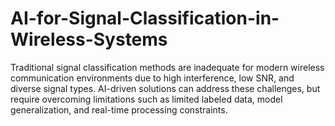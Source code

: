 # AI-for-Signal-Classification-in-Wireless-Systems
Traditional signal classification methods are inadequate for modern wireless communication environments due to high interference, low SNR, and diverse signal types. AI-driven solutions can address these challenges, but require overcoming limitations such as limited labeled data, model generalization, and real-time processing constraints.
